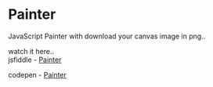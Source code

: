 # Painter
JavaScript Painter with download your canvas image in png..

watch it here..<br>
jsfiddle - <a href="https://jsfiddle.net/pranab/1w547zfd/" target="_blank">Painter</a>

codepen - <a href="http://codepen.io/Phe0nix/pen/MbbOMM" target="_blank">Painter</a>
